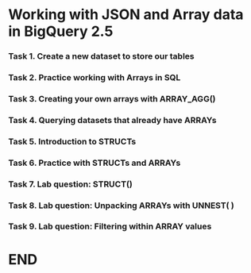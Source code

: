 # Working with JSON and Array data in BigQuery 2.5
### Task 1. Create a new dataset to store our tables
### Task 2. Practice working with Arrays in SQL
### Task 3. Creating your own arrays with ARRAY_AGG()
### Task 4. Querying datasets that already have ARRAYs
### Task 5. Introduction to STRUCTs
### Task 6. Practice with STRUCTs and ARRAYs
### Task 7. Lab question: STRUCT()
### Task 8. Lab question: Unpacking ARRAYs with UNNEST( )
### Task 9. Lab question: Filtering within ARRAY values
# END
